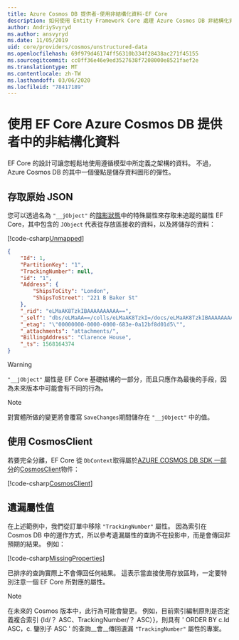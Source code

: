 ```yaml
---
title: Azure Cosmos DB 提供者-使用非結構化資料-EF Core
description: 如何使用 Entity Framework Core 處理 Azure Cosmos DB 非結構化資料
author: AndriySvyryd
ms.author: ansvyryd
ms.date: 11/05/2019
uid: core/providers/cosmos/unstructured-data
ms.openlocfilehash: 69f979d46174ff56310b334f28438ac271f45155
ms.sourcegitcommit: cc0ff36e46e9ed3527638f7208000e8521faef2e
ms.translationtype: MT
ms.contentlocale: zh-TW
ms.lasthandoff: 03/06/2020
ms.locfileid: "78417189"
---
```

# <a name="working-with-unstructured-data-in-ef-core-azure-cosmos-db-provider"></a>使用 EF Core Azure Cosmos DB 提供者中的非結構化資料

EF Core 的設計可讓您輕鬆地使用遵循模型中所定義之架構的資料。 不過，Azure Cosmos DB 的其中一個優點是儲存資料圖形的彈性。

## <a name="accessing-the-raw-json"></a>存取原始 JSON

您可以透過名為 `"__jObject"` 的[陰影狀態](../../modeling/shadow-properties.md)中的特殊屬性來存取未追蹤的屬性 EF Core，其中包含的 `JObject` 代表從存放區接收的資料，以及將儲存的資料：

[!code-csharp[Unmapped](../../../../samples/core/Cosmos/UnstructuredData/Sample.cs?highlight=23,24&name=Unmapped)]

``` json
{
    "Id": 1,
    "PartitionKey": "1",
    "TrackingNumber": null,
    "id": "1",
    "Address": {
        "ShipsToCity": "London",
        "ShipsToStreet": "221 B Baker St"
    },
    "_rid": "eLMaAK8TzkIBAAAAAAAAAA==",
    "_self": "dbs/eLMaAA==/colls/eLMaAK8TzkI=/docs/eLMaAK8TzkIBAAAAAAAAAA==/",
    "_etag": "\"00000000-0000-0000-683e-0a12bf8d01d5\"",
    "_attachments": "attachments/",
    "BillingAddress": "Clarence House",
    "_ts": 1568164374
}
```

> [!WARNING]
> `"__jObject"` 屬性是 EF Core 基礎結構的一部分，而且只應作為最後的手段，因為未來版本中可能會有不同的行為。

> [!NOTE]
> 對實體所做的變更將會覆寫 `SaveChanges`期間儲存在 `"__jObject"` 中的值。

## <a name="using-cosmosclient"></a>使用 CosmosClient

若要完全分離，EF Core 從 `DbContext`取得屬於[AZURE COSMOS DB SDK 一部分](/azure/cosmos-db/sql-api-get-started)的[CosmosClient](/dotnet/api/Microsoft.Azure.Cosmos.CosmosClient)物件：

[!code-csharp[CosmosClient](../../../../samples/core/Cosmos/UnstructuredData/Sample.cs?highlight=3&name=CosmosClient)]

## <a name="missing-property-values"></a>遺漏屬性值

在上述範例中，我們從訂單中移除 `"TrackingNumber"` 屬性。 因為索引在 Cosmos DB 中的運作方式，所以參考遺漏屬性的查詢不在投影中，而是會傳回非預期的結果。 例如：

[!code-csharp[MissingProperties](../../../../samples/core/Cosmos/UnstructuredData/Sample.cs?name=MissingProperties)]

已排序的查詢實際上不會傳回任何結果。 這表示當直接使用存放區時，一定要特別注意一個 EF Core 所對應的屬性。

> [!NOTE]
> 在未來的 Cosmos 版本中，此行為可能會變更。 例如，目前索引編制原則是否定義複合索引 {Id/？ ASC、TrackingNumber/？ ASC）}，則具有 ' ORDER BY c.Id ASC，c. 鑒別子 ASC ' 的查詢__會__傳回遺漏 `"TrackingNumber"` 屬性的專案。
